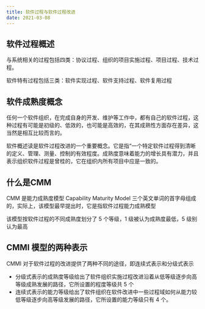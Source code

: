 ```yaml
---
title: 软件过程与软件过程改进
date: 2021-03-08
---
```


## 软件过程概述

与系统相关的过程包括四类：协议过程、组织的项目实施过程、项目过程、技术过程。

软件特有过程包括三类：软件实现过程、软件支持过程、软件复用过程

## 软件成熟度概念

任何一个软件组织，在完成自身的开发、维护等工作中，都有自己的软件过程，这种过程有可能是初级的、低效的，也可能是高效的，在其成熟性方面存在差异，这当然是相互比较而言的。

软件概述读是软件过程改进的一个重要概念。它是指“一个特定软件过程得到清晰的定义、管理、测量、控制的有效程度。成熟度意味着能力的增长具有潜力，并且表示组织软件过程是曾桂的，它在组织内所有项目中应是一致的。

## 什么是CMM

CMM 是能力成熟度模型 Capability Maturity Model 三个英文单词的首字母组成的，实际上，该模型最早提出时，它是指软件过程能力成熟模型

该模型按软件过程的不同成熟度划分了 5 个等级，1 级被认为成熟度最低，5 级别认为最高

## CMMI 模型的两种表示

CMMI 对于软件过程的改进提供了两种不同的途径，即连续式表示和分级式表示

+ 分级式表示的成熟度等级给出了软件组织实施过程改进沿着从低等级逐步向高等级成熟发展的路径，它所设置的程度等级共 5 个
+ 连续式表示的能力等级给出了软件组织在软件改进中一些过程域如何从能力较低等级逐步向高等级发展的路径，它所设置的能力等级只有 4 个。